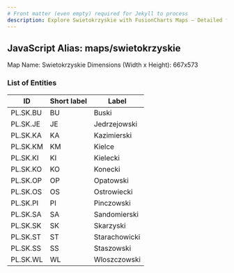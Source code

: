 ```yaml
---
# Front matter (even empty) required for Jekyll to process
description: Explore Swietokrzyskie with FusionCharts Maps – Detailed features for seamless integration. Try now & enhance your data visualization today! 
---
```


## JavaScript Alias: maps/swietokrzyskie

Map Name: Swietokrzyskie
Dimensions (Width x Height): 667x573





### List of Entities

ID | Short label | Label
---|---|---|
PL.SK.BU|BU|Buski
PL.SK.JE|JE|Jedrzejowski
PL.SK.KA|KA|Kazimierski
PL.SK.KM|KM|Kielce
PL.SK.KI|KI|Kielecki
PL.SK.KO|KO|Konecki
PL.SK.OP|OP|Opatowski
PL.SK.OS|OS|Ostrowiecki
PL.SK.PI|PI|Pinczowski
PL.SK.SA|SA|Sandomierski
PL.SK.SK|SK|Skarzyski
PL.SK.ST|ST|Starachowicki
PL.SK.SS|SS|Staszowski
PL.SK.WL|WL|Wloszczowski

